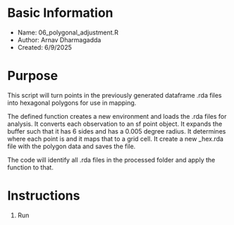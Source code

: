 # Basic Information

* Name: 06_polygonal_adjustment.R
* Author: Arnav Dharmagadda
* Created: 6/9/2025

# Purpose

This script will turn points in the previously generated dataframe .rda files into hexagonal polygons for use in mapping. 

The defined function creates a new environment and loads the .rda files for analysis. It converts each observation to an sf point object. It expands the buffer such that it has 6 sides and has a 0.005 degree radius. It determines where each point is and it maps that to a grid cell. It create a new _hex.rda file with the polygon data and saves the file.

The code will identify all .rda files in the processed folder and apply the function to that.

# Instructions

1. Run
